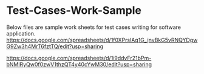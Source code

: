 # Test-Cases-Work-Sample
Below files are sample work sheets for test cases writing for software application.
https://docs.google.com/spreadsheets/d/1f0XPrslAq1G_jnvBkG5vRNQYDgwG9Zw3h4MrT6fztTQ/edit?usp=sharing

https://docs.google.com/spreadsheets/d/1i9ddvFr21bPm-bNMlRyQw0f0zwV1thzQT4y40cYwM30/edit?usp=sharing
